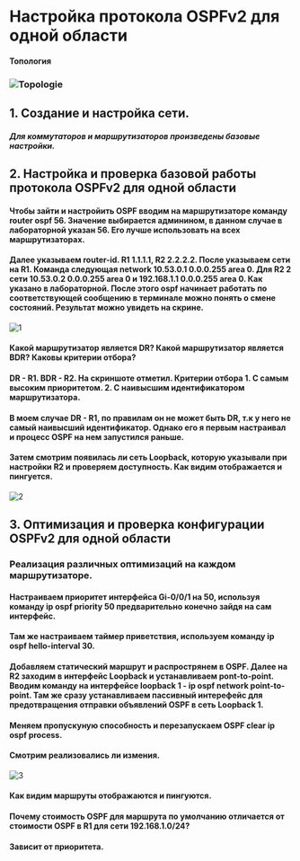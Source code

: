# Настройка протокола OSPFv2 для одной области
#### Топология
### ![Topologie](https://user-images.githubusercontent.com/99610266/167627131-bb10568a-0250-44ab-a563-5f02737e139b.png)
## 1. Создание и настройка сети.
##### Для коммутаторов и маршрутизаторов произведены базовые настройки.
## 2. Настройка и проверка базовой работы протокола OSPFv2 для одной области
#### Чтобы зайти и настройить OSPF вводим на маршрутизаторе команду router ospf 56. Значение выбирается админином, в данном случае в лабораторной указан 56. Его лучше использовать на всех маршрутизаторах.
#### Далее указываем router-id. R1 1.1.1.1, R2 2.2.2.2. После указываем сети на R1. Команда следующая network 10.53.0.1 0.0.0.255 area 0. Для R2 2 сети 10.53.0.2 0.0.0.255 area 0 и 192.168.1.1 0.0.0.255 area 0. Как указано в лабораторной. После этого ospf начинает работать по соответствующей сообщению в терминале можно понять о смене состояний. Результат можно увидеть на скрине.
![1](https://user-images.githubusercontent.com/99610266/167683095-d9492aea-a3ed-4267-8015-6d0fbf54fa46.png)
#### Какой маршрутизатор является DR? Какой маршрутизатор является BDR? Каковы критерии отбора?
#### DR - R1. BDR - R2. На скриншоте отметил. Критерии отбора 1. С самым высоким приоритетом. 2. С наивысшим идентификатором маршрутизатора.
#### В моем случае DR - R1, по правилам он не может быть DR, т.к у него не самый наивысший идентификатор. Однако его я первым настраивал и процесс OSPF на нем запустился раньше. 
#### Затем смотрим появилась ли сеть Loopback, которую указывали при настройки R2 и проверяем доступность. Как видим отображается и пингуется.
![2](https://user-images.githubusercontent.com/99610266/167687049-45958b91-79ad-49ff-8bd4-b4b9effa8286.png)
## 3. Оптимизация и проверка конфигурации OSPFv2 для одной области
### Реализация различных оптимизаций на каждом маршрутизаторе.
#### Настраиваем приоритет интерфейса Gi-0/0/1 на 50, используя команду ip ospf priority 50 предварительно конечно зайдя на сам интерфейс.
#### Там же настраиваем таймер приветствия, используем команду ip ospf hello-interval 30.
#### Добавляем статический маршрут и распрострянем в OSPF. Далее на R2 заходим в интерфейс Loopback и устанавливаем pont-to-point. Вводим команду на интерфейсе loopback 1 - ip ospf network point-to-point. Там же сразу устанавливаем пассивный интерефейс для предотвращения отправки объявлений OSPF в сеть Loopback 1.
#### Меняем пропускуную способность и перезапускаем OSPF clear ip ospf process.
#### Смотрим реализовались ли измения.
![3](https://user-images.githubusercontent.com/99610266/167710411-9e56f456-9648-405c-98d4-486fb3f81f81.png)
#### Как видим маршруты отображаются и пингуются.  
#### Почему стоимость OSPF для маршрута по умолчанию отличается от стоимости OSPF в R1 для сети 192.168.1.0/24?
#### Зависит от приоритета. 

